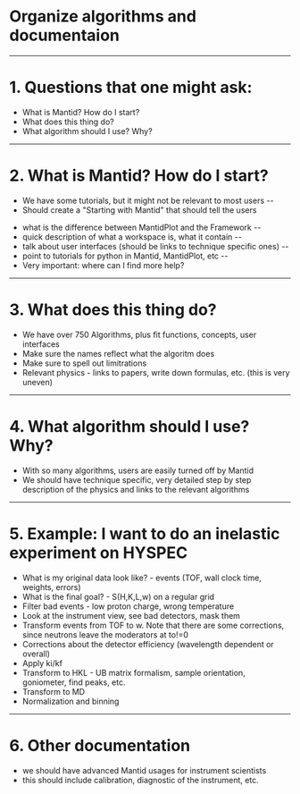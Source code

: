 # Organize algorithms and documentaion
---
# 1. Questions that one might ask:

* What is Mantid? How do I start?
* What does this thing do?
* What algorithm should I use? Why?

---
# 2. What is Mantid? How do I start?

* We have some tutorials, but it might not be relevant to most users
--
* Should create a "Starting with Mantid" that should tell the users 
- what is the difference between MantidPlot and the Framework
--
- quick description of what a workspace is, what it contain
--
- talk about user interfaces (should be links to technique specific ones)
--
- point to tutorials for python in Mantid, MantidPlot, etc
--
- Very important: where can I find more help?

---
# 3. What does this thing do?

* We have over 750 Algorithms, plus fit functions, concepts, user interfaces 
* Make sure the names reflect what the algoritm does
* Make sure to spell out limitrations
* Relevant physics - links to papers, write down formulas, etc. (this is very uneven)

---
# 4. What algorithm should I use? Why?

* With so many algorithms, users are easily turned off by Mantid
* We should have technique specific, very detailed step by step description of the physics and links to the relevant algorithms
---
# 5. Example: I want to do an inelastic experiment on HYSPEC

* What is my original data look like? - events (TOF, wall clock time, weights, errors)
* What is the final goal? - S(H,K,L,w) on a regular grid
* Filter bad events - low proton charge, wrong temperature
* Look at the instrument view, see bad detectors, mask them
* Transform events from TOF to w. Note that there are some corrections, since neutrons leave the moderators at to!=0
* Corrections about the detector efficiency (wavelength dependent or overall)
* Apply ki/kf
* Transform to HKL - UB matrix formalism, sample orientation, goniometer, find peaks, etc.
* Transform to MD
* Normalization and binning

---
# 6. Other documentation

* we should have advanced Mantid usages for instrument scientists
* this should include calibration, diagnostic of the instrument, etc.
 
